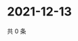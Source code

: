 # 2021-12-13

共 0 条

<!-- BEGIN WEIBO -->
<!-- 最后更新时间 Mon Dec 13 2021 08:40:48 GMT+0800 (China Standard Time) -->

<!-- END WEIBO -->
